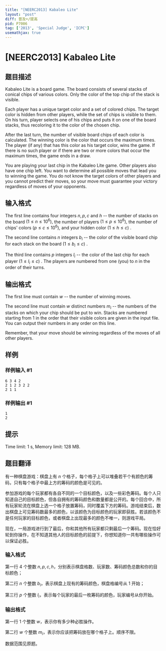 ```yaml
---
title: "[NEERC2013] Kabaleo Lite"
layout: "post"
diff: 普及+/提高
pid: P7006
tag: ['2013', 'Special Judge', 'ICPC']
usemathjax: true
---
```


# [NEERC2013] Kabaleo Lite
## 题目描述



Kabaleo Lite is a board game. The board consists of several stacks of conical chips of various colors. Only the color of the top chip of the stack is visible.

Each player has a unique target color and a set of colored chips. The target color is hidden from other players, while the set of chips is visible to them. On his turn, player selects one of his chips and puts it on one of the board stacks, thus recoloring it to the color of the chosen chip.

After the last turn, the number of visible board chips of each color is calculated. The winning color is the color that occurs the maximum times. The player (if any) that has this color as his target color, wins the game. If there is no such player or if there are two or more colors that occur the maximum times, the game ends in a draw.

You are playing your last chip in the Kabaleo Lite game. Other players also have one chip left. You want to determine all possible moves that lead you to winning the game. You do not know the target colors of other players and you cannot predict their moves, so your move must guarantee your victory regardless of moves of your opponents.


## 输入格式



The first line contains four integers $n , p , c$ and $h$ -- the number of stacks on the board $(1 \le n \le 10^{6}),$ the number of players $(1 \le p \le 10^{6}),$ the number of chips' colors $(p \le c \le 10^{6}),$ and your hidden color $(1 \le h \le c)$ .

The second line contains $n$ integers $b_{i}$ -- the color of the visible board chip for each stack on the board $(1 \le b_{i} \le c)$ .

The third line contains $p$ integers $l_{i}$ -- the color of the last chip for each player $(1 \le l_{i} \le c)$ . The players are numbered from one (you) to $n$ in the order of their turns.


## 输出格式



The first line must contain $w$ -- the number of winning moves.

The second line must contain $w$ distinct numbers $m_{i}$ -- the numbers of the stacks on which your chip should be put to win. Stacks are numbered starting from $1$ in the order that their visible colors are given in the input file. You can output their numbers in any order on this line.

Remember, that your move should be winning regardless of the moves of all other players.


## 样例

### 样例输入 #1
```
6 3 4 2
2 1 2 3 2 2
2 1 1

```
### 样例输出 #1
```
1
2

```
## 提示

Time limit: 1 s, Memory limit: 128 MB. 


## 题目翻译

有一种棋盘游戏：棋盘上有 $n$ 个格子，每个格子上可以堆叠若干个有颜色的筹码，只有每个格子中最上方的筹码的颜色是可见的。

参加游戏的每个玩家都有各自不同的一个目标颜色，以及一些彩色筹码。每个人只知道自己的目标颜色，但各自拥有的筹码颜色和数量都是公开的。每个回合中，所有玩家轮流在棋盘上选一个格子放置筹码，同时覆盖下方的筹码。游戏结束后，数出棋盘上可见筹码数最多的颜色，以该颜色为目标颜色的玩家即获胜。若该颜色不是任何玩家的目标颜色，或者棋盘上出现最多的颜色不唯一，则游戏平局。

现在，一局游戏进行到了最后，你和其他所有玩家都只剩最后一个筹码。现在恰好轮到你操作，在不知道其他人的目标颜色的前提下，你想知道你一共有哪些操作可以保证必胜。

### 输入格式

第一行 $4$ 个整数 $n,p,c,h$，分别表示棋盘格数、玩家数、筹码颜色总数和你的目标颜色；

第二行 $n$ 个整数 $b_i$，表示棋盘上现有的筹码颜色，棋盘格编号从 $1$ 开始；

第三行 $p$ 个整数 $l_i$，表示每个玩家的最后一枚筹码的颜色，玩家编号从你开始。

### 输出格式

第一行 $1$ 个整数 $w$，表示你有多少种必胜操作。

第二行 $w$ 个整数 $m_i$，表示你应该把筹码放在哪个格子上。顺序不限。

数据范围见原题。

